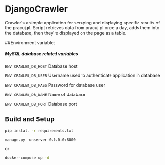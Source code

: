 # DjangoCrawler 

Crawler's a simple application for scraping and displaying specific results of the pracuj.pl.
Script retrieves data from pracuj.pl once a day, adds them into the database, then they're displayed on the page as a table.

##Environment variables

##### MySQL database related variables

`ENV CRAWLER_DB_HOST` 
Database host  

`ENV CRAWLER_DB_USER` 
Username used to authenticate application in database  

`ENV CRAWLER_DB_PASS`
Password for database user  

`ENV CRAWLER_DB_NAME` 
Name of database

`ENV CRAWLER_DB_PORT`
Database port
## Build and Setup


```bash
pip install -r requirements.txt

manage.py runserver 0.0.0.0:8000
```

or

```bash
docker-compose up -d 
```

